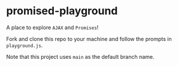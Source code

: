 # promised-playground

A place to explore `AJAX` and `Promises`!

Fork and clone this repo to your machine and follow the prompts in `playground.js`.

Note that this project uses `main` as the default branch name.